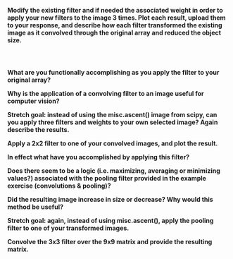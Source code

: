 **Modify the existing filter and if needed the associated weight in order to apply your new filters to the image 3 times. Plot each result, upload them to your response, and describe how each filter transformed the existing image as it convolved through the original array and reduced the object size.**

![]()

![]()

![]()

**What are you functionally accomplishing as you apply the filter to your original array?**


**Why is the application of a convolving filter to an image useful for computer vision?**


**Stretch goal: instead of using the misc.ascent() image from scipy, can you apply three filters and weights to your own selected image? Again describe the results.**


**Apply a 2x2 filter to one of your convolved images, and plot the result.**


**In effect what have you accomplished by applying this filter?**


**Does there seem to be a logic (i.e. maximizing, averaging or minimizing values?) associated with the pooling filter provided in the example exercise (convolutions & pooling)?**


**Did the resulting image increase in size or decrease? Why would this method be useful?** 


**Stretch goal: again, instead of using misc.ascent(), apply the pooling filter to one of your transformed images.**


**Convolve the 3x3 filter over the 9x9 matrix and provide the resulting matrix.**
